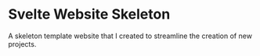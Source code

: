 # Svelte Website Skeleton
A skeleton template website that I created to streamline the creation of new projects.